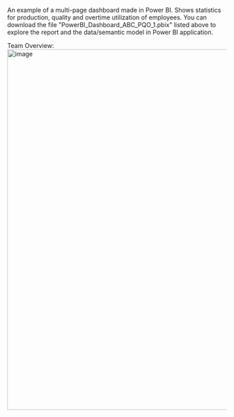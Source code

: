 An example of a multi-page dashboard made in Power BI. Shows statistics for production, quality and overtime utilization of employees.
You can download the file "PowerBI_Dashboard_ABC_PQO_1.pbix" listed above to explore the report and the data/semantic model in Power BI application.

Team Overview:
<img width="1450" height="830" alt="image" src="https://github.com/user-attachments/assets/455dfb78-694b-4260-b7a9-d6ae51ba28d4" />


